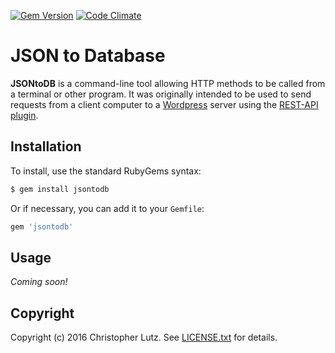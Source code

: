 [![Gem Version](https://badge.fury.io/rb/jsontodb.svg)](http://badge.fury.io/rb/jsontodb)
[![Code Climate](https://codeclimate.com/github/HHS-SpecialTopics/jsontodb/badges/gpa.svg)](https://codeclimate.com/github/HHS-SpecialTopics/jsontodb)

# JSON to Database
**JSONtoDB** is a command-line tool allowing HTTP methods to be called from a terminal or other program.  It was originally intended
to be used to send requests from a client computer to a [Wordpress](https://wordpress.com/) server using the [REST-API plugin](https://wordpress.org/plugins/rest-api/).

## Installation
To install, use the standard RubyGems syntax:
```sh
$ gem install jsontodb
```
Or if necessary, you can add it to your `Gemfile`:
```rb
gem 'jsontodb'
```

## Usage
*Coming soon!*

## Copyright
Copyright (c) 2016 Christopher Lutz. See [LICENSE.txt](LICENSE.txt) for details.
